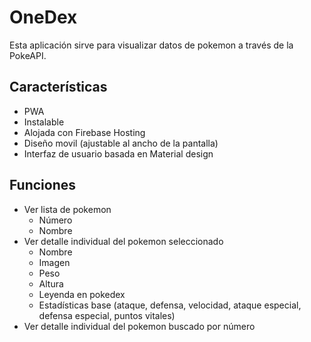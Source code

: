 # OneDex

Esta aplicación sirve para visualizar datos de pokemon a través de la PokeAPI.

## Características

- PWA
- Instalable
- Alojada con Firebase Hosting
- Diseño movil (ajustable al ancho de la pantalla)
- Interfaz de usuario basada en Material design

## Funciones

- Ver lista de pokemon
  - Número
  - Nombre
- Ver detalle individual del pokemon seleccionado
  - Nombre
  - Imagen
  - Peso
  - Altura
  - Leyenda en pokedex
  - Estadísticas base (ataque, defensa, velocidad, ataque especial, defensa especial, puntos vitales)
- Ver detalle individual del pokemon buscado por número

